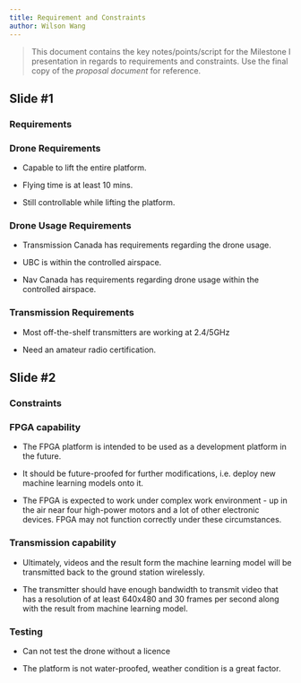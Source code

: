 ```yaml
---
title: Requirement and Constraints
author: Wilson Wang
---
```


> This document contains the key notes/points/script for the
> Milestone I presentation in regards to requirements and constraints. Use the final copy of the *proposal document* for reference.

<!-- Insert your content below -->

## Slide #1

### Requirements

### Drone Requirements

* Capable to lift the entire platform.

* Flying time is at least 10 mins.

* Still controllable while lifting the platform.

### Drone Usage Requirements

* Transmission Canada has requirements regarding the drone usage.

* UBC is within the controlled airspace.

* Nav Canada has requirements regarding drone usage within the controlled airspace.

### Transmission Requirements

* Most off-the-shelf transmitters are working at 2.4/5GHz

* Need an amateur radio certification.

## Slide #2

### Constraints

### FPGA capability

* The FPGA platform is intended to be used as a development platform in the future.

* It should be future-proofed for further modifications, i.e. deploy new machine learning models onto it.

* The FPGA is expected to work under complex work environment - up in the air near four high-power motors and a lot of other electronic devices. FPGA may not function correctly under these circumstances.

### Transmission capability

* Ultimately, videos and the result form the machine learning model will be transmitted back to the ground station wirelessly.

* The transmitter should have enough bandwidth to transmit video that has a resolution of at least 640x480 and 30 frames per second along with the result from machine learning model. 

### Testing

* Can not test the drone without a licence

* The platform is not water-proofed, weather condition is a great factor.